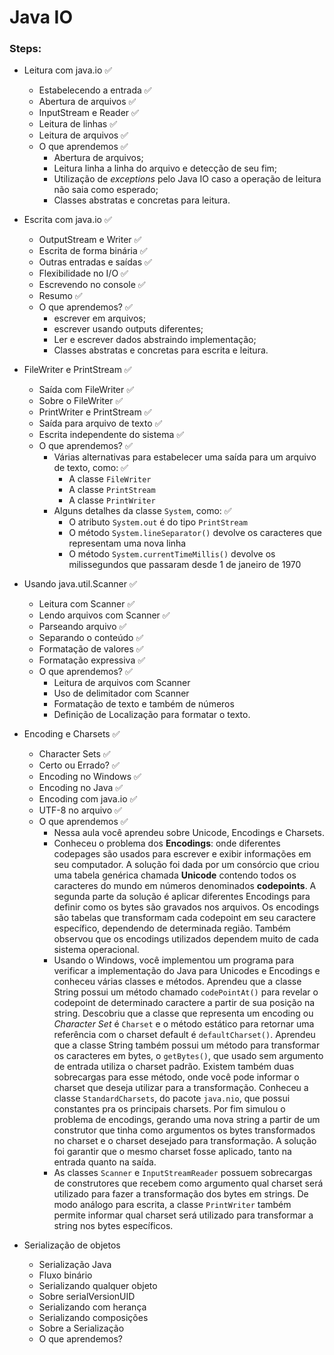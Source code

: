 # Java IO

### Steps:

- Leitura com java.io ✅
  - Estabelecendo a entrada ✅
  - Abertura de arquivos ✅
  - InputStream e Reader ✅
  - Leitura de linhas ✅
  - Leitura de arquivos ✅
  - O que aprendemos ✅
    - Abertura de arquivos;
    - Leitura linha a linha do arquivo e detecção de seu fim;
    - Utilização de _exceptions_ pelo Java IO caso a operação de leitura não saia como esperado;
    - Classes abstratas e concretas para leitura.

- Escrita com java.io ✅
  - OutputStream e Writer ✅
  - Escrita de forma binária ✅
  - Outras entradas e saídas ✅
  - Flexibilidade no I/O ✅
  - Escrevendo no console ✅
  - Resumo ✅
  - O que aprendemos? ✅
    - escrever em arquivos;
    - escrever usando outputs diferentes;
    - Ler e escrever dados abstraindo implementação;
    - Classes abstratas e concretas para escrita e leitura.

- FileWriter e PrintStream ✅
  - Saída com FileWriter ✅
  - Sobre o FileWriter ✅
  - PrintWriter e PrintStream ✅
  - Saída para arquivo de texto ✅
  - Escrita independente do sistema ✅
  - O que aprendemos? ✅
    - Várias alternativas para estabelecer uma saída para um arquivo de texto, como: ✅
      - A classe `FileWriter` 
      - A classe `PrintStream` 
      - A classe `PrintWriter`
    - Alguns detalhes da classe `System`, como: ✅
      - O atributo `System.out` é do tipo `PrintStream` 
      - O método `System.lineSeparator()` devolve os caracteres que representam uma nova linha 
      - O método `System.currentTimeMillis()` devolve os milissegundos que passaram desde 1 de janeiro de 1970

- Usando java.util.Scanner ✅
  - Leitura com Scanner ✅
  - Lendo arquivos com Scanner ✅
  - Parseando arquivo ✅
  - Separando o conteúdo ✅
  - Formatação de valores ✅
  - Formatação expressiva ✅
  - O que aprendemos? ✅
    - Leitura de arquivos com Scanner
    - Uso de delimitador com Scanner
    - Formatação de texto e também de números
    - Definição de Localização para formatar o texto.

- Encoding e Charsets ✅
  - Character Sets ✅
  - Certo ou Errado? ✅
  - Encoding no Windows ✅
  - Encoding no Java ✅
  - Encoding com java.io ✅
  - UTF-8 no arquivo ✅
  - O que aprendemos ✅ 
    - Nessa aula você aprendeu sobre Unicode, Encodings e Charsets. 
    - Conheceu o problema dos **Encodings**: onde diferentes codepages são usados para escrever e exibir informações em seu computador. A solução foi dada por um consórcio que criou uma tabela genérica chamada **Unicode** contendo todos os caracteres do mundo em números denominados **codepoints**. A segunda parte da solução é aplicar diferentes Encodings para definir como os bytes são gravados nos arquivos. Os encodings são tabelas que transformam cada codepoint em seu caractere específico, dependendo de determinada região. Também observou que os encodings utilizados dependem muito de cada sistema operacional. 
    - Usando o Windows, você implementou um programa para verificar a implementação do Java para Unicodes e Encodings e conheceu várias classes e métodos. Aprendeu que a classe String possui um método chamado `codePointAt()` para revelar o codepoint de determinado caractere a partir de sua posição na string. Descobriu que a classe que representa um encoding ou _Character Set_ é `Charset` e o método estático para retornar uma referência com o charset default é `defaultCharset()`. Aprendeu que a classe String também possui um método para transformar os caracteres em bytes, o `getBytes()`, que usado sem argumento de entrada utiliza o charset padrão. Existem também duas sobrecargas para esse método, onde você pode informar o charset que deseja utilizar para a transformação. Conheceu a classe `StandardCharsets`, do pacote `java.nio`, que possui constantes pra os principais charsets. Por fim simulou o problema de encodings, gerando uma nova string a partir de um construtor que tinha como argumentos os bytes transformados no charset e o charset desejado para transformação. A solução foi garantir que o mesmo charset fosse aplicado, tanto na entrada quanto na saída. 
    - As classes `Scanner` e `InputStreamReader` possuem sobrecargas de construtores que recebem como argumento qual charset será utilizado para fazer a transformação dos bytes em strings. De modo análogo para escrita, a classe `PrintWriter` também permite informar qual charset será utilizado para transformar a string nos bytes específicos.


- Serialização de objetos
  - Serialização Java
  - Fluxo binário
  - Serializando qualquer objeto
  - Sobre serialVersionUID
  - Serializando com herança
  - Serializando composições
  - Sobre a Serialização
  - O que aprendemos?
